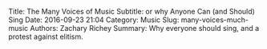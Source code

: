 Title: The Many Voices of Music
Subtitle: or why Anyone Can (and Should) Sing
Date: 2016-09-23 21:04
Category: Music
Slug: many-voices-much-music
Authors: Zachary Richey
Summary: Why everyone should sing, and a protest against elitism.

